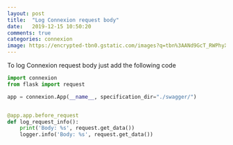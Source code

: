 ```yaml
---
layout: post
title:  "Log Connexion request body"
date:   2019-12-15 10:50:20
comments: true
categories: connexion
image: https://encrypted-tbn0.gstatic.com/images?q=tbn%3AANd9GcT_RWPhyXt7E71EDzd0YBSFLtDlfJe_XrmsnShoS9s7O7LR-kbO
---
```

To log Connexion request body just add the following code

```python
import connexion
from flask import request

app = connexion.App(__name__, specification_dir="./swagger/")


@app.app.before_request
def log_request_info():
    print('Body: %s', request.get_data())
    logger.info('Body: %s', request.get_data())
```